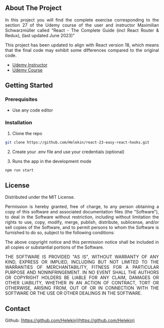 ## About The Project

<p align="justify">
In this project you will find the complete exercise corresponding to the section 27 of the Udemy course of the user and instructor Maximilian Schwarzmüller called "React - The Complete Guide (incl React Router & Redux), (last updated June 2023)"
</p>

<p align="justify">
This project has been updated to align with React version 18, which means that the final code may exhibit some differences compared to the original code.
</p>

- [Udemy Instructor](https://www.udemy.com/user/maximilian-schwarzmuller/)
- [Udemy Course](https://www.udemy.com/course/react-the-complete-guide-incl-redux/)

## Getting Started

### Prerequisites

- Use any code editor

### Installation

1. Clone the repo

```sh
git clone https://github.com/Helekin/react-23-easy-react-hooks.git
```

2. Create your .env file and use your credentials (optional)

3. Runs the app in the development mode

```sh
npm run start
```

## License

Distributed under the MIT License.

<p align="justify">
Permission is hereby granted, free of charge, to any person obtaining a copy of this software and associated documentation files (the "Software"), to deal in the Software without restriction, including without limitation the rights to use, copy, modify, merge, publish, distribute, sublicense, and/or sell copies of the Software, and to permit persons to whom the Software is furnished to do so, subject to the following conditions: 
</p>

<p align="justify">
The above copyright notice and this permission notice shall be included in all copies or substantial portions of the Software.
</p>

<p align="justify">
THE SOFTWARE IS PROVIDED "AS IS", WITHOUT WARRANTY OF ANY KIND, EXPRESS OR IMPLIED, INCLUDING BUT NOT LIMITED TO THE WARRANTIES OF MERCHANTABILITY, FITNESS FOR A PARTICULAR PURPOSE AND NONINFRINGEMENT. IN NO EVENT SHALL THE AUTHORS OR COPYRIGHT HOLDERS BE LIABLE FOR ANY CLAIM, DAMAGES OR OTHER LIABILITY, WHETHER IN AN ACTION OF CONTRACT, TORT OR OTHERWISE, ARISING FROM, OUT OF OR IN CONNECTION WITH THE SOFTWARE OR THE USE OR OTHER DEALINGS IN THE SOFTWARE.
</p>

## Contact

Github: [https://github.com/Helekin](https://github.com/Helekin)
